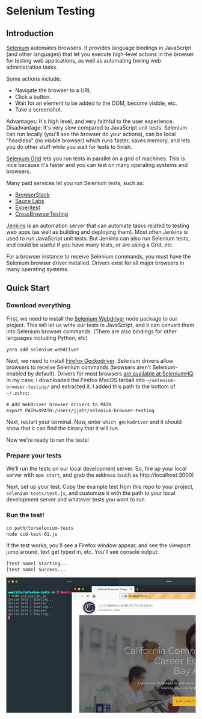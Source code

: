 # Selenium Testing

## Introduction

[Selenium](https://www.seleniumhq.org/) automates browsers. It provides language bindings in JavaScript (and other languages) that let you execute high-level actions in the browser for testing web applications, as well as automating boring web administration tasks.

Some actions include:

- Navigate the browser to a URL
- Click a button.
- Wait for an element to be added to the DOM, become visible, etc.
- Take a screenshot.

Advantages: It's high level, and very faithful to the user experience. Disadvantage: It's very slow compared to JavaScript unit tests. Selenium can run locally (you'll see the browser do your actions), can be local "headless" (no visible browser) which runs faster, saves memory, and lets you do other stuff while you wait for tests to finish.

[Selenium Grid](https://github.com/SeleniumHQ/selenium/wiki/Grid2) lets you run tests in parallel on a grid of machines. This is nice because it's faster and you can test on many operating systems and browsers.

Many paid services let you run Selenium tests, such as:

- [BrowserStack](https://www.browserstack.com)
- [Sauce Labs](https://saucelabs.com)
- [Experitest](https://experitest.com)
- [CrossBrowserTesting](https://crossbrowsertesting.com)

[Jenkins](https://jenkins.io/doc/) is an automation server that can automate tasks related to testing web apps (as well as building and deploying them). Most often Jenkins is used to run JavaScript unit tests. But Jenkins can also run Selenium tests, and could be useful if you have many tests, or are using a Grid, etc.

For a browser instance to receive Selenium commands, you must have the Selenium browser driver installed. Drivers exist for all major browsers in many operating systems.

## Quick Start

### Download everything

First, we need to install the [Selenium Webdriver](https://www.npmjs.com/package/selenium-webdriver) node package to our project. This will let us write our tests in JavaScript, and it can convert them into Selenium browser commands. (There are also bindings for other languages including Python, etc)

```
yarn add selenium-webdriver
```

Next, we need to install [Firefox Geckodriver](https://github.com/mozilla/geckodriver/releases). Selenium drivers allow browsers to receive Selenium commands (browsers aren't Selenium-enabled by default). Drivers for most browsers [are available at SeleniumHQ](https://www.seleniumhq.org/download/). In my case, I downloaded the Firefox MacOS tarball into `~/selenium-browser-testing/` and extracted it. I added this path to the bottom of `~/.zshrc`:

```
# Add WebDriver browser drivers to PATH
export PATH=$PATH:/Users/jjahr/selenium-browser-testing
```

Next, restart your terminal. Now, enter `which geckodriver` and it should show that it can find the binary that it will run.

Now we're ready to run the tests!

### Prepare your tests

We'll run the tests on our local development server. So, fire up your local server with `npm start`, and grab the address (such as http://localhost:3000)

Next, set up your test. Copy the example test from this repo to your project, `selenium-tests/test.js`, and customize it with the path to your local development server and whatever tests you want to run.

### Run the test!

```
cd path/to/selenium-tests
node ccd-test-01.js
```

If the test works, you'll see a Firefox window appear, and see the viewport jump around, text get typed in, etc. You'll see console output:

```
[test name] Starting...
[test name] Success...
```

![Screenshot of test in action](./img/screenshot.jpg)
